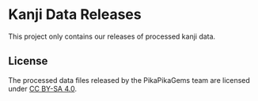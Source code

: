 # Kanji Data Releases

This project only contains our releases of processed kanji data.

## License

The processed data files released by the PikaPikaGems team are licensed under
[CC BY-SA 4.0][cc-by-sa-4].

[cc-by-sa-4]: https://creativecommons.org/licenses/by-sa/4.0/
